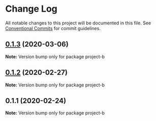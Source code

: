 # Change Log

All notable changes to this project will be documented in this file.
See [Conventional Commits](https://conventionalcommits.org) for commit guidelines.

## [0.1.3](https://github.com/ardakkk/monorepo-lerna-vue/compare/project-b@0.1.2...project-b@0.1.3) (2020-03-06)

**Note:** Version bump only for package project-b





## [0.1.2](https://github.com/ardakkk/monorepo-lerna-vue/compare/project-b@0.1.1...project-b@0.1.2) (2020-02-27)

**Note:** Version bump only for package project-b





## 0.1.1 (2020-02-24)

**Note:** Version bump only for package project-b
